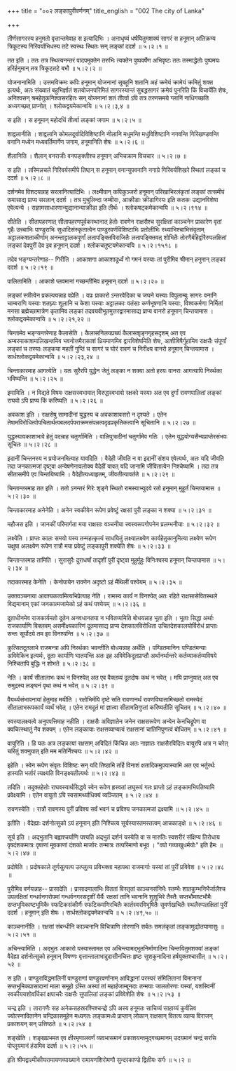 +++
title = "००२ लङ्कापुरीवर्णनम्"
title_english = "002 The city of Lanka"

+++


तीर्णसागरस्य हनुमतो वृत्तान्तमेवाह स इत्यादिभिः । अनाधृष्यं
धर्षयितुमशक्यं सागरं स हनूमान् अतिक्रम्य त्रिकूटस्य गिरिवर्याभिधस्य तटे
स्वस्थः स्थितः सन् लङ्कां ददर्श  ॥  ५।२।१  ॥   

  

तत इति । ततः तत्र स्थित्यनन्तरं पादपमुक्तेन तरुभिः त्यक्तेन पुष्पवर्षेण
अभिवृष्टः ततः तस्माद्धेतोः पुष्पमयः हरिर्हनुमान् तत्र त्रिकूटतटे बभौ  ॥ 
५।२।२  ॥   

  

योजनानामिति । उत्तमविक्रमः कपिः हनूमान् योजनानां सुबहूनि शतानि अहं
क्रमेयं क्रामेयं क्रमितुं शक्त इत्यर्थः, अतः संख्यातं बहुभिर्ज्ञातं
शतयोजनपरिमितं सागरस्यान्तं सुबद्धसागरं क्रमेयं पुनरिति किं विचार्येति
शेषः, अनिश्वसन् श्रमहेतुकनिश्वासरहितः सन् योजनानां शतं तीर्त्वा ऽपि तत्र
तरणसमये ग्लानिं नाधिगच्छति अध्यगच्छत् प्राप्नोत् । श्लोकद्वयमेकान्वयि  ॥ 
५।२।३,४  ॥   

  

स इति । स हनूमान् महोदधिं तीर्त्वा लङ्कां जगाम  ॥  ५।२।५  ॥   

  

शाद्वलानीति । शाद्वलानि कोमलदूर्वादिविशिष्टानि नीलानि मधुमन्ति
मधुविशिष्टानि नगवन्ति गिरिखण्डवन्ति वनानि मध्येन मध्यवर्तिमार्गेण जगाम,
हनूमानिति शेषः  ॥  ५।२।६  ॥   

  

शैलानिति । शैलान् वनराजीः वनपङ्क्तीश्च हनूमान् अभिचक्राम विचचार  ॥  ५।२।७
 ॥   

स इति । तस्मिन्नचले गिरिवर्यसमीपे तिष्ठन् स हनूमान् वनान्युपवनानि
नगाग्रे गिरिवर्यशिखरे स्थितां लङ्कां च ददर्श  ॥  ५।२।८  ॥   

  

दर्शनमेव विशदयन्नाह सरलानित्यादिभिः । लक्ष्मीवान् कपिकुञ्जरो हनूमान्
परिखाभिरलंकृतां लङ्कां तत्समीपं समासाद्य प्राप्य सरलान् ददर्श । तत्र
मुचुलिन्दा जम्बीराः, आक्रीडाः क्रीडागिरयः इति कतकः उद्यानविशेषा
एवेत्यन्ये । राज्ञामसाधारणान्युद्यानान्याक्रीडा इति तीर्थः ।
श्लोकषट्कमेकान्वयि  ॥  ५।२।९१४  ॥   

  

सीतेति । सीतापहरणात् सीतापहरणपूर्वकस्थानात् हेतोः रावणेन राक्षसैश्च
सुरक्षितां काञ्चनेन प्राकारेण वृतां गृहैः उच्चाभिः पाण्डुराभिः
सुधादिसंस्कृतात्वेन पाण्डुरवर्णविशिष्टाभिः प्रतोलीभिः
रथ्याभिश्चाभिसंवृताम् अट्टालकशताकीर्णाम् अनन्ताट्टालकपूर्णां
लतापङ्क्तिविराजितैः लतापङ्क्तिवत् शोभितैः तोरणैर्बहिर्द्वारैरुपलक्षितां
लङ्कां देवपुरीं देव इव हनूमान् ददर्श । श्लोकचतुष्टयमेकान्वयि  ॥  ५।२।१५१८
 ॥   

  

तदेव भङ्ग्यन्तरेणाह-- गिरीति । आकाशगा आकाशादूर्ध्वं गो गमनं यस्याः तां
पुरीमिव श्रीमान् हनुमान् लङ्कां ददर्श  ॥  ५।२।१९  ॥   

  

पालितामिति । आकाशे प्लवमानां गच्छन्तीमिव हनूमान् ददर्श  ॥  ५।२।२०  ॥   

  

लङ्कां स्त्रीत्वेन प्रकल्पयन्नाह वप्रेति । वप्रः प्राकारो ऽन्तरवेदिका च
जघने यस्याः विपुलाम्बुः सागरः वनानि चाम्बराणि यस्याः शतघ्न्यः शूलानि च
केशा यस्याः अट्टालकाः वतंसाः कर्णभूषणानि यस्याः, विश्वकर्मणा निर्मितां
मनसा ब्रह्मेच्छामात्रेण कृतामिव लङ्कां तदवयवीभूतमुत्तरद्वारमासाद्य
प्राप्य वानरो हनूमान् चिन्तयामास । श्लोकद्वयमेकान्वयि  ॥  ५।२।२१,२२  ॥   

  

चिन्तामेव भङ्ग्यन्तरेणाह कैलासेति । कैलासनिलयप्रख्यं कैलासशृङ्गगृहसदृशम्
अत एव अम्बरमाकाशमालिखन्तमिव भवनोत्तमैराकाशं ध्रियमाणमिव द्वारविशेषमिति
शेषः, आशीविषैर्गुहामिव राक्षसैः संपूर्णां लङ्कां च तस्याः लङ्कया महतीं
गुप्तिं च सागरं च घोरं रावणं च निरीक्ष्य वानरो हनूमान् चिन्तयामास ।
सार्धश्लोकद्वयमेकान्वयि  ॥  ५।२।२३,२४  ॥   

  

चिन्ताकारमाह आगत्येति । यतः सुरैरपि युद्धेन जेतुं लङ्का न शक्या अतो हरयः
वानराः आगत्यापि निरर्थका भविष्यन्ति  ॥  ५।२।२५  ॥   

  

इमामिति । न विद्यते विषमः राक्षसस्वभावात् विरुद्धस्वभावो रक्षको यस्याः
अत एव दुर्गां रावणपालितां लङ्कां राघवो ऽपि प्राप्य किं करिष्यति  ॥ 
५।२।२६  ॥   

  

अवकाश इति । राक्षसेषु सामादीनां युद्धस्य च अवकाशावसरो न दृश्यते । एतेन
तेषामविरोधित्वोपचितार्थत्वबलदर्पपराक्रमसंपन्नत्वदृढप्रकृतिकत्वानि
सूचितानि  ॥  ५।२।२७  ॥   

युद्धस्यावकाशाभावे हेतुं वदन्नाह चतुर्णामिति । वालिपुत्रादीनां
चतुर्णामेव गतिः । एतेन युद्धयोग्यसैन्यप्राप्तेरसंभवः सूचितः  ॥  ५।२।२८
 ॥   

  

इदानीं चिन्तनस्य न प्रयोजनमित्याह यावदिति । वैदेही जीवति न वा इदानीं
संशय एवेत्यर्थः, अतः यदि जीवति तदा जनकात्मजां दृष्ट्वा अन्वेषणेनावलोक्य
वैदेहीं यावत् यदि जानामि जीवितात्वेन निश्चेष्यामि । तदा तत्र सीतासमीपे
एव चिन्तयिष्यामि । वैदेहीत्यध्याहृतम्, जीवतीत्यावर्तते  ॥  ५।२।२९  ॥   

  

चिन्तान्तरमाह तत इति । ततो ऽनन्तरं गिरेः शृङ्गे स्थितो रामस्याभ्युदये
रतो हनूमान् मुहूर्तं चिन्तयामास  ॥  ५।२।३०  ॥   

  

चिन्ताकारमाह अनेनेति । अनेन स्वकीयेन रूपेण प्रवेष्टुं रक्षसां पुरी लङ्का
न शक्या  ॥  ५।२।३१  ॥   

  

महौजस इति । जानकीं परिमार्गता मया राक्षसाः वञ्चनीया स्वस्वरूपगोपनेन
प्रलम्भनीयाः  ॥  ५।२।३२  ॥   

  

लक्ष्येति । प्राप्तः कालः समयो यस्य तन्महत्कृत्यं साधयितुं
लक्ष्यालक्ष्येण कार्यहेतुकानुमित्या लक्ष्येण रूपेण चक्षुषा अलक्ष्येण
रूपेण रात्रौ मया प्रवेष्टुं लङ्कापुरी शक्येति शेषः  ॥  ५।२।३३  ॥   

  

चिन्तान्तरमाह तामिति । सुरासुरैः दुराधर्षां तादृशीं पुरीं दृष्ट्वा
मुहुर्मुहुः विनिःश्वस्य हनूमान् चिन्तयामास  ॥  ५।२।३४  ॥   

  

तदाकारमाह केनेति । केनोपायेन रावणेन अदृष्टो ऽहं मैथिलीं पश्येयम्  ॥ 
५।२।३५  ॥   

  

उक्तवञ्चनाया आवश्यकत्वमित्यभिप्रेत्याह नेति । रामस्य कार्यं न विनश्येत्
अतः रहिते राक्षसासेवितस्थले विद्यमानाम् एकां जनकात्मजामेको ऽहं कथं
पश्येयम्  ॥  ५।२।३६  ॥   

  

दूताधीनमेव राजकार्यमतो दूतेन अनवधानतया न भवितव्यमिति बोधयन्नाह भूता इति
। भूताः सिद्धा अर्थाः राजकार्याणि विक्लवम् असमीक्ष्यकारिणं दूतमासाद्य
प्राप्य देशकालविरोधिता उचितदेशकालयोर्विरोधं प्राप्ताः सन्तः सूर्योदये तम
इव विनश्यन्ति  ॥  ५।२।३७  ॥   

  

कुत्सितदूतलाभे राजमन्त्रा अपि निरर्थकाः भवन्तीति बोधयन्नाह अर्थेति ।
पण्डितमानिनः पण्डितंमन्याः अविवेकिन इत्यर्थः, दूताः कार्याणि घातयन्ति
अतः इह अविवेकिदूतप्राप्तौ अर्थानर्थान्तरे कर्तव्याकर्तव्यविषये
निश्चितापि बुद्धिः न शोभते  ॥  ५।२।३८  ॥   

  

नेति । कार्यं सीतालाभः कथं न विनश्येत् अत एव वैक्लव्यं दूतदोषः कथं न
भवेत् । मयि प्राप्नुयात् अत एव समुद्रस्य लङ्घनं वृथा कथं न भवेत्  ॥ 
५।२।३९  ॥   

  

वैयर्थ्यसंभावनायां हेतुमाह मयीति । रक्षोभिर्मयि दृष्टे सति रावणानर्थं
रावणविघातामिच्छतो रामस्येदं सीतालाभरूपकार्यं व्यर्थं भवेत् । एतेन
रामदूतं मां ज्ञात्वा सीतामतिगुप्तां करिष्यतीति सूचितम्  ॥  ५।२।४०  ॥   

  

स्वस्यालक्ष्यत्वे अनुपपत्तिमाह नहीति । राक्षसैः अविज्ञातेन जनेन
राक्षसरूपेण अन्येन केनचिद्रूपेण वा क्वचित्स्थातुं नैव शक्यम् । एतेन
लङ्कायाः राक्षसव्याप्यत्वं राक्षसानां चातिनिपुणत्वं बोधितम्  ॥  ५।२।४१
 ॥   

  

वायुरिति । हि यतः अत्र लङ्कायां रक्षसाम् अविदितं किंचिन्न अतः नाज्ञातः
राक्षसैरविदितः वायुरपि अत्र न चरेत् चरितुं शक्नुयात् इति मम मतिर्निश्चयः
 ॥  ५।२।४२  ॥   

  

इहेति । स्वेन रूपेण संवृतः विशिष्टः सन् यदि तिष्ठामि तर्हि विनाशं
क्षतादिकमुपयास्यामि अत एव भर्तुरर्थः हास्यति भर्तारं त्यक्ष्यति
विनङ्क्ष्यतीत्यर्थः  ॥  ५।२।४३  ॥   

  

तदिति । तदुक्तहेतोः राघवस्यार्थसिद्धये स्वेन रूपेण ह्रस्वतां लघुरूपं गतः
प्राप्तो ऽहं लङ्कामभिपतिष्यामि प्रवेक्ष्यामि । एतेन वायुतो ऽपि
स्वसामर्थ्याधिक्यं व्यञ्जितम्  ॥  ५।२।४४  ॥   

  

रावणस्येति । रात्रौ रावणस्य पुरीं प्रविश्य सर्वं भवनं च प्रविश्य
जनकात्मजां द्रक्ष्यामि  ॥  ५।२।४५  ॥   

  

इतीति । वैदेह्याः दर्शनोत्सुको ऽयं हनूमान् इति निश्चित्य
सूर्यस्यास्तमस्तत्वम् आचकाङ्क्षे  ॥  ५।२।४६  ॥   

  

सूर्य इति । अद्भुतानि बह्वाश्चर्याणि पश्यति अद्भुतं दर्शनं यस्येति वा स
मारुतिः स्वशरीरं संक्षिप्य तिरोधाय वृषदंशकमात्रः वृषाणां मूषकाणां दंशको
मार्जारः तन्मात्रः तत्परिमाणो बभूव । "वपो गव्याखुधर्मयोः" इति हैमः  ॥ 
५।२।४७  ॥   

  

प्रदोषेति । प्रदोषकाले तूर्णसुत्पत्य उत्प्लुत्य प्रविभक्ता महापथा
राजमार्गाः यस्यां तां पुरीं प्रविवेश  ॥  ५।२।४८  ॥   

  

पुरीमिव वर्णयन्नाह-- प्रासादेति । प्रासादमालाभिः विततां विस्तृतां
काञ्चनसंनिभैः स्तम्भैः शातकुम्भनिभैर्जालैश्च उपलक्षितां गन्धर्वनगरोपमां
गन्धर्वनगरसदृशीं यैर्यैः रक्षसां तानि भवनानि शुशुभिरे तैस्तैः
सप्तभौमाष्टभौमैः सप्तभूमिकाष्टभूमिकैः स्फटिकसंकीर्णैः स्फटिकमणिरचितैः
कार्तस्वरविभूषितैः सुवर्णखचितैः स्थलैरुपलक्षितां पुरीं ददर्श । हनूमान्
इति शेषः । सार्धश्लोकद्वयमेकान्वयि  ॥  ५।२।४९,५०  ॥   

  

काञ्चनानीति । रक्षसां संबन्धीनि काञ्चनानि विचित्राणि तोरणानि सर्वतः
समलंकृतां लङ्कामुद्योतयामासुः  ॥  ५।२।५१  ॥   

  

अचिन्त्यामिति । अद्भुतः आकारो यस्यास्तामत एव अचिन्त्यामद्भुतनिर्माणादिना
चिन्तयितुमशक्यां लङ्कां वैदेह्या दर्शनोत्सुको हनूमान् विषण्णः
वृत्तान्तालाभादुदासीनचित्तः हृष्टः सुशकुनादिना हर्षयुक्तश्चासीत्  ॥ 
५।२।५२ ॥   

  

स इति । पाण्डुराविद्धमालिनीं पाण्डुराणां पाण्डुरवर्णानाम् आविद्धानां
परस्परं संमिलितानां विमानानां सप्तभूमिकप्रासादानां माला समूहो ऽस्ति
अस्यां तां महार्हजाम्बूनदाः तन्मयाः जालतोरणाः यस्यां, यशस्विनीं
स्वकीययशोवर्धिकां क्षपाचरैः राक्षसैः सुपालितां लङ्कां प्रविवेशेति शेषः
 ॥  ५।२।५३  ॥   

  

चन्द्र इति । तारागणैः सह अनेकसहस्ररश्मिश्चन्द्रो ऽपि अस्य हनूमतः
साचिव्यं साहाय्यं कुर्वन्निव ज्योत्स्नावितानेन चन्द्रिकासमूहेन मध्यगतः
लङ्कामध्ये प्राप्तान् लोकान् राक्षसान् वितत्य व्याप्य विराजन् प्रकाशयन्
सन् उत्तिष्ठते  ॥  ५।२।५४  ॥   

  

शङ्खेति । शङ्खप्रभमत एव क्षीरमृणालवर्णं व्यवभासमानं
प्रकाशयन्तमुद्गच्छमानम् उदयमानं चन्द्रं सरसि पोप्लूयमानं हंसमिव ददर्श  ॥ 
५।२।५५  ॥   

  

इति श्रीमद्वाल्मीकीयरामायणव्याख्याने रामायणशिरोमणौ सुन्दरकाण्डे द्वितीयः
सर्गः  ॥  ५।२  ॥   

  


